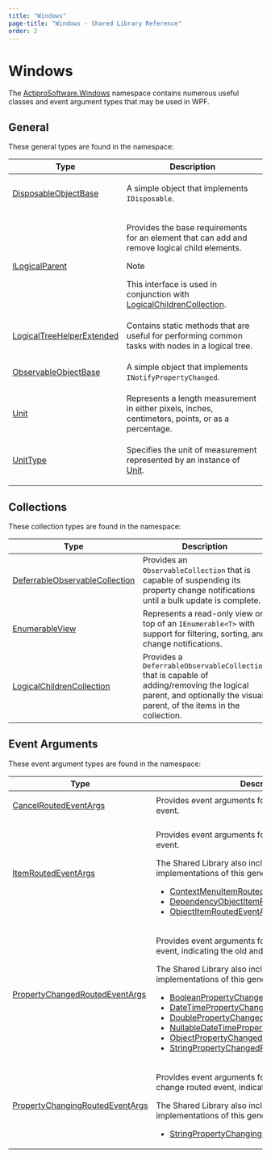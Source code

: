 ```yaml
---
title: "Windows"
page-title: "Windows - Shared Library Reference"
order: 2
---
```

# Windows

The [ActiproSoftware.Windows](xref:@ActiproUIRoot) namespace contains numerous useful classes and event argument types that may be used in WPF.

## General

These general types are found in the namespace:

<table>
<thead>

<tr>
<th>Type</th>
<th>Description</th>
</tr>

</thead>
<tbody>

<tr>
<td>

[DisposableObjectBase](xref:@ActiproUIRoot.DisposableObjectBase)

</td>
<td>

A simple object that implements `IDisposable`.

</td>
</tr>

<tr>
<td>

[ILogicalParent](xref:@ActiproUIRoot.ILogicalParent)

</td>
<td>

Provides the base requirements for an element that can add and remove logical child elements.

> [!NOTE]
> This interface is used in conjunction with [LogicalChildrenCollection<T>](xref:@ActiproUIRoot.LogicalChildrenCollection`1).

</td>
</tr>

<tr>
<td>

[LogicalTreeHelperExtended](xref:@ActiproUIRoot.LogicalTreeHelperExtended)

</td>
<td>Contains static methods that are useful for performing common tasks with nodes in a logical tree.</td>
</tr>

<tr>
<td>

[ObservableObjectBase](xref:@ActiproUIRoot.ObservableObjectBase)

</td>
<td>

A simple object that implements `INotifyPropertyChanged`.

</td>
</tr>

<tr>
<td>

[Unit](xref:@ActiproUIRoot.Unit)

</td>
<td>Represents a length measurement in either pixels, inches, centimeters, points, or as a percentage.</td>
</tr>

<tr>
<td>

[UnitType](xref:@ActiproUIRoot.UnitType)

</td>
<td>

Specifies the unit of measurement represented by an instance of [Unit](xref:@ActiproUIRoot.Unit).

</td>
</tr>

</tbody>
</table>

## Collections

These collection types are found in the namespace:

| Type | Description |
|-----|-----|
| [DeferrableObservableCollection<T>](xref:@ActiproUIRoot.DeferrableObservableCollection`1) | Provides an `ObservableCollection` that is capable of suspending its property change notifications until a bulk update is complete. |
| [EnumerableView<T>](xref:@ActiproUIRoot.EnumerableView`1) | Represents a read-only view on top of an `IEnumerable<T>` with support for filtering, sorting, and change notifications. |
| [LogicalChildrenCollection<T>](xref:@ActiproUIRoot.LogicalChildrenCollection`1) | Provides a `DeferrableObservableCollection` that is capable of adding/removing the logical parent, and optionally the visual parent, of the items in the collection. |

## Event Arguments

These event argument types are found in the namespace:

<table>
<thead>

<tr>
<th>Type</th>
<th>Description</th>
</tr>

</thead>
<tbody>

<tr>
<td>

[CancelRoutedEventArgs](xref:@ActiproUIRoot.CancelRoutedEventArgs)

</td>
<td>Provides event arguments for a cancelable routed event.</td>
</tr>

<tr>
<td>

[ItemRoutedEventArgs<T>](xref:@ActiproUIRoot.ItemRoutedEventArgs`1)

</td>
<td>

Provides event arguments for an item-related routed event.

The Shared Library also includes some constructed implementations of this generic type:

- [ContextMenuItemRoutedEventArgs](xref:@ActiproUIRoot.Controls.ContextMenuItemRoutedEventArgs)
- [DependencyObjectItemRoutedEventArgs](xref:@ActiproUIRoot.DependencyObjectItemRoutedEventArgs)
- [ObjectItemRoutedEventArgs](xref:@ActiproUIRoot.ObjectItemRoutedEventArgs)

</td>
</tr>

<tr>
<td>

[PropertyChangedRoutedEventArgs<T>](xref:@ActiproUIRoot.PropertyChangedRoutedEventArgs`1)

</td>
<td>

Provides event arguments for a property change routed event, indicating the old and new values.

The Shared Library also includes some constructed implementations of this generic type:

- [BooleanPropertyChangedRoutedEventArgs](xref:@ActiproUIRoot.BooleanPropertyChangedRoutedEventArgs)
- [DateTimePropertyChangedRoutedEventArgs](xref:@ActiproUIRoot.DateTimePropertyChangedRoutedEventArgs)
- [DoublePropertyChangedRoutedEventArgs](xref:@ActiproUIRoot.DoublePropertyChangedRoutedEventArgs)
- [NullableDateTimePropertyChangedRoutedEventArgs](xref:@ActiproUIRoot.NullableDateTimePropertyChangedRoutedEventArgs)
- [ObjectPropertyChangedRoutedEventArgs](xref:@ActiproUIRoot.ObjectPropertyChangedRoutedEventArgs)
- [StringPropertyChangedRoutedEventArgs](xref:@ActiproUIRoot.StringPropertyChangedRoutedEventArgs)

</td>
</tr>

<tr>
<td>

[PropertyChangingRoutedEventArgs<T>](xref:@ActiproUIRoot.PropertyChangingRoutedEventArgs`1)

</td>
<td>

Provides event arguments for a cancelable property change routed event, indicating the old and new values.

The Shared Library also includes some constructed implementations of this generic type:

- [StringPropertyChangingRoutedEventArgs](xref:@ActiproUIRoot.StringPropertyChangingRoutedEventArgs)

</td>
</tr>

</tbody>
</table>
